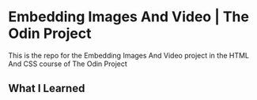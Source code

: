 # Embedding Images And Video | The Odin Project

This is the repo for the Embedding Images And Video project in the HTML And CSS course of The Odin Project

## What I Learned

